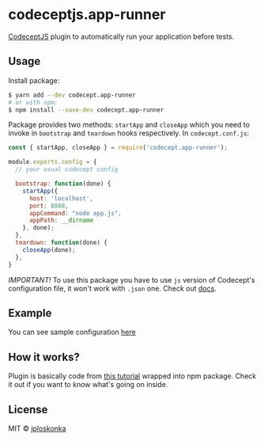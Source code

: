 # codeceptjs.app-runner
[CodeceptJS](http://codecept.io/) plugin to automatically run your application
before tests.

## Usage
Install package:

``` sh
$ yarn add --dev codecept.app-runner
# or with npm:
$ npm install --save-dev codecept.app-runner
```

Package provides two methods: `startApp` and `closeApp` which you need to invoke
in `bootstrap` and `teardown` hooks respectively. In `codecept.conf.js`:

``` js
const { startApp, closeApp } = require('codecept.app-runner');

module.exports.config = {
  // your usual codecept config

  bootstrap: function(done) {
    startApp({
      host: 'localhost',
      port: 8888,
      appCommand: "node app.js",
      appPath: __dirname
    }, done);
  },
  teardown: function(done) {
    closeApp(done);
  },
}
```

*IMPORTANT!*
To use this package you have to use `js` version of Codecept's configuration
file, it won't work with `.json` one. Check out
[docs](http://codecept.io/configuration/#dynamic-configuration).

## Example
You can see sample configuration [here](./test/codecept.conf.js)

## How it works?
Plugin is basically code from [this
tutorial](http://codenroll.it/post/how-to-run-app-with-codecept-js/) wrapped
into npm package. Check it out if you want to know what's going on inside.

## License
MIT © [jploskonka](http://codenroll.it)
